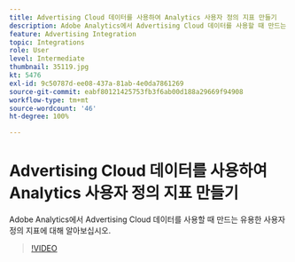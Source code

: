 ```yaml
---
title: Advertising Cloud 데이터를 사용하여 Analytics 사용자 정의 지표 만들기
description: Adobe Analytics에서 Advertising Cloud 데이터를 사용할 때 만드는 유용한 사용자 정의 지표에 대해 알아보십시오.
feature: Advertising Integration
topic: Integrations
role: User
level: Intermediate
thumbnail: 35119.jpg
kt: 5476
exl-id: 9c50787d-ee08-437a-81ab-4e0da7861269
source-git-commit: eabf80121425753fb3f6ab00d188a29669f94908
workflow-type: tm+mt
source-wordcount: '46'
ht-degree: 100%

---
```



# Advertising Cloud 데이터를 사용하여 Analytics 사용자 정의 지표 만들기

Adobe Analytics에서 Advertising Cloud 데이터를 사용할 때 만드는 유용한 사용자 정의 지표에 대해 알아보십시오.

>[!VIDEO](https://video.tv.adobe.com/v/35119/?quality=12&learn=on)
